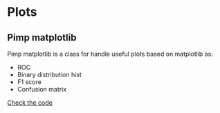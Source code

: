 # Plots

## Pimp matplotlib
Pimp matplotlib is a class for handle useful plots based on matplotlib as:
- ROC
- Binary distribution hist
- F1 score
- Confusion matrix

[Check the code](./pimpmatplotlib.py)
